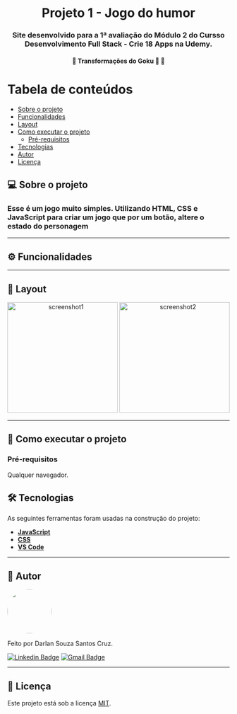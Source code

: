 <h1 align="center">
    Projeto 1 - Jogo do humor
</h1>

<h3 align="center">
    Site desenvolvido para a 1ª avaliação do Módulo 2 do Cursso Desenvolvimento Full Stack - Crie 18 Apps na Udemy.
</h3>

<h4 align="center">
	🚧  Transformações do Goku 🚀  🚧
</h4>

Tabela de conteúdos
=================
<!--ts-->
   * [Sobre o projeto](#-sobre-o-projeto)
   * [Funcionalidades](#-funcionalidades)
   * [Layout](#-layout)
   * [Como executar o projeto](#-como-executar-o-projeto)
     * [Pré-requisitos](#pré-requisitos)
   * [Tecnologias](#-tecnologias)
   * [Autor](#-autor)
   * [Licença](#-licença)
<!--te-->


## 💻 Sobre o projeto
<h3>Esse é um jogo muito simples. Utilizando HTML, CSS e JavaScript para criar um jogo que por um botão, altere o estado do personagem</h3>

---

## ⚙ Funcionalidades


---

## 🎨 Layout

<p align="center">
	<img src="https://github.com/Dansouza911/Modulo-2-Blue/blob/master/Projeto%201/assets/img/screenshot1.png" alt="screenshot1" width="250"/>
	<img src="https://github.com/Dansouza911/Modulo-2-Blue/blob/master/Projeto%201/assets/img/screenshot2.png" alt="screenshot2" width="250"/>
	
</p>


---

## 🚀 Como executar o projeto

### Pré-requisitos

Qualquer navegador.



## 🛠 Tecnologias

As seguintes ferramentas foram usadas na construção do projeto:

-   **[JavaScript](https://www.javascript.com/)**
-   **[CSS]()**
-   **[VS Code](https://code.visualstudio.com/)**

---

## 🦸 Autor

<img style="border-radius: 50%;" src="https://media-exp1.licdn.com/dms/image/C4D03AQGoMplHxSTKFQ/profile-displayphoto-shrink_800_800/0/1589132972359?e=1643846400&v=beta&t=CP1STbPumqTKfR4JRd_4FzoQOV1Ig21onnNNUJ-CBJk" width="100px;" alt=""/>

Feito por Darlan Souza Santos Cruz.

[![Linkedin Badge](https://www.linkedin.com/in/darlan-souza-santos-173b5b121/)](https://www.linkedin.com/in/lu%C3%ADs-felipe-monteiro/)
[![Gmail Badge](https://img.shields.io/badge/Gmail-D14836?style=for-the-badge&logo=gmail&logoColor=white)](mailto:dansouza911@gmail.com)

---

## 📝 Licença

Este projeto está sob a licença [MIT](./LICENSE).
